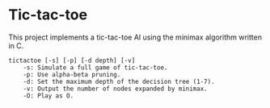 # Tic-tac-toe
This project implements a tic-tac-toe AI using the minimax algorithm written in C.
```
tictactoe [-s] [-p] [-d depth] [-v]
	-s: Simulate a full game of tic-tac-toe.
	-p: Use alpha-beta pruning.
	-d: Set the maximum depth of the decision tree (1-7).
	-v: Output the number of nodes expanded by minimax.
	-O: Play as O.
```
